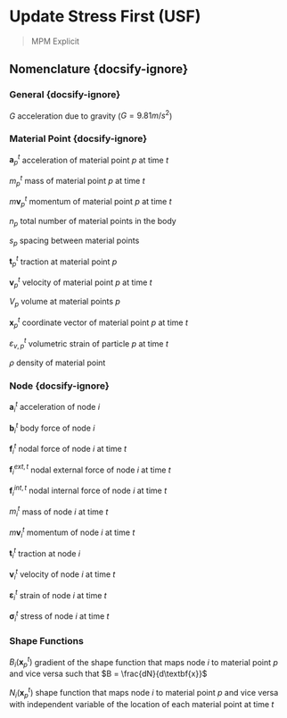 # Update Stress First (USF)
> MPM Explicit

## Nomenclature {docsify-ignore}

### General {docsify-ignore}

$G$   acceleration due to gravity ($G = 9.81 m/s^2$)

### Material Point {docsify-ignore}

$\textbf{a}_p^t$ acceleration of material point $p$ at time $t$

$m_p^t$ mass of material point $p$ at time $t$

$m\textbf{v}_p^t$ momentum of material point $p$ at time $t$

$n_p$ total number of material points in the body

$s_p$ spacing between material points

$\textbf{t}_p^t$ traction at material point $p$

$\textbf{v}_p^t$ velocity of material point $p$ at time $t$

$V_p$ volume at material points $p$

$\textbf{x}_p^t$ coordinate vector of material point $p$ at time $t$

$\varepsilon_{v,p}^t$ volumetric strain of particle $p$ at time $t$

$\rho$ density of material point


### Node {docsify-ignore}

$\textbf{a}_i^t$ acceleration of node $i$

$\textbf{b}_i^t$ body force of node $i$

$\textbf{f}_i^t$ nodal force of node $i$ at time $t$

$\textbf{f}_i^{ext,t}$ nodal external force of node $i$ at time $t$

$\textbf{f}_i^{int,t}$ nodal internal force of node $i$ at time $t$

$m_i^t$ mass of node $i$ at time $t$

$m\textbf{v}_i^t$ momentum of node $i$ at time $t$

$\textbf{t}_i^t$ traction at node $i$

$\textbf{v}_i^t$ velocity of node $i$ at time $t$

$\boldsymbol{\varepsilon}_i^t$ strain of node $i$ at time $t$

$\boldsymbol{\sigma}_i^t$ stress of node $i$ at time $t$


### Shape Functions

$B_i (\textbf{x}_p^t)$ gradient of the shape function that maps node $i$ to material point $p$ and vice versa such that $B = \frac{dN}{d\textbf{x}}$

$N_i (\textbf{x}_p^t)$ shape function that maps node $i$ to material point $p$ and vice versa with independent variable of the location of each material point at time $t$
